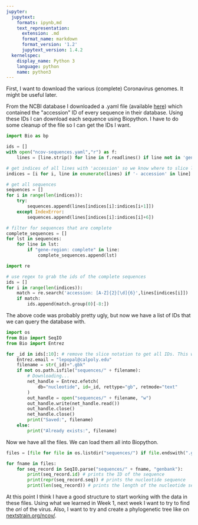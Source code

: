 ```yaml
---
jupyter:
  jupytext:
    formats: ipynb,md
    text_representation:
      extension: .md
      format_name: markdown
      format_version: '1.2'
      jupytext_version: 1.4.2
  kernelspec:
    display_name: Python 3
    language: python
    name: python3
---
```


First, I want to download the various (complete) Coronavirus genomes. It might be useful later.

From the NCBI database I downloaded a .yaml file (available [here](https://www.ncbi.nlm.nih.gov/core/assets/genbank/files/ncov-sequences.yaml)) which contained the "accession" ID of every sequence in their database. Using these IDs I can download each sequence using Biopython. I have to do some cleanup of the file so I can get the IDs I want. 

```python
import Bio as bp
```

```python
ids = []
with open("ncov-sequences.yaml","r") as f:
    lines = [line.strip() for line in f.readlines() if line not in 'genbank-sequences:\n'][1:]
```

```python
# get indices of all lines with 'accession' so we know where to slice list
indices = [i for i, line in enumerate(lines) if '- accession' in line]
```

```python
# get all sequences
sequences = []
for i in range(len(indices)):
    try:
        sequences.append(lines[indices[i]:indices[i+1]])
    except IndexError:
        sequences.append(lines[indices[i]:indices[i]+6])
```

```python
# filter for sequences that are complete
complete_sequences = []
for lst in sequences:
    for line in lst:
        if "gene-region: complete" in line:
            complete_sequences.append(lst)
```

```python
import re

# use regex to grab the ids of the complete sequences
ids = []
for i in range(len(indices)):
    match = re.search('accession: [A-Z]{2}[\d]{6}',lines[indices[i]])
    if match:
        ids.append(match.group(0)[-8:])
```

The above code was probably pretty ugly, but now we have a list of IDs that we can query the database with. 

```python
import os
from Bio import SeqIO
from Bio import Entrez

for _id in ids[:10]: # remove the slice notation to get all IDs. This will only grab first 10 sequences. 
    Entrez.email = "lepopal@calpoly.edu"  
    filename = str(_id)+".gbk"
    if not os.path.isfile("sequences/" + filename):
        # Downloading...
        net_handle = Entrez.efetch(
            db="nucleotide", id=_id, rettype="gb", retmode="text"
        )
        out_handle = open("sequences/" + filename, "w")
        out_handle.write(net_handle.read())
        out_handle.close()
        net_handle.close()
        print("Saved:", filename)
    else:
        print("Already exists:", filename)
```

Now we have all the files. We can load them all into Biopython. 

```python
files = [file for file in os.listdir("sequences/") if file.endswith(".gbk")]

for fname in files:
    for seq_record in SeqIO.parse("sequences/" + fname, "genbank"):
        print(seq_record.id) # prints the ID of the sequence
        print(repr(seq_record.seq)) # prints the nucleotide sequence
        print(len(seq_record)) # prints the length of the nucleotide sequence
```

At this point I think I have a good structure to start working with the data in these files. Using what we learned in Week 1, next week I want to try to find the *ori* of the virus. Also, I want to try and create a phylogenetic tree like on [nextstrain.org/ncov/](https://nextstrain.org/ncov/). 


